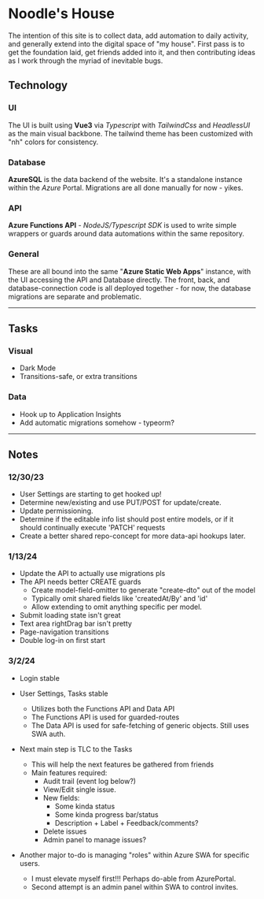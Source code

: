 # Noodle's House

The intention of this site is to collect data, add automation to daily activity, and generally extend into the digital space of "my house".
First pass is to get the foundation laid, get friends added into it, and then contributing ideas as I work through the myriad of inevitable bugs.

## Technology

### UI

The UI is built using **Vue3** via _Typescript_ with _TailwindCss_ and _HeadlessUI_ as the main visual backbone. The tailwind theme has been customized with "nh" colors for consistency.

### Database

**AzureSQL** is the data backend of the website. It's a standalone instance within the _Azure_ Portal.
Migrations are all done manually for now - yikes.

### API

**Azure Functions API** - _NodeJS/Typescript SDK_ is used to write simple wrappers or guards around data automations within the same repository.

### General

These are all bound into the same "**Azure Static Web Apps**" instance, with the UI accessing the API and Database directly. The front, back, and database-connection code is all deployed together - for now, the database migrations are separate and problematic.

---

## Tasks

### Visual

- Dark Mode
- Transitions-safe, or extra transitions

### Data

- Hook up to Application Insights
- Add automatic migrations somehow - typeorm?

---

## Notes

### 12/30/23

- User Settings are starting to get hooked up!
- Determine new/existing and use PUT/POST for update/create.
- Update permissioning.
- Determine if the editable info list should post entire models, or if it should continually execute 'PATCH' requests
- Create a better shared repo-concept for more data-api hookups later.

### 1/13/24

- Update the API to actually use migrations pls
- The API needs better CREATE guards
  - Create model-field-omitter to generate "create-dto" out of the model
  - Typically omit shared fields like 'createdAt/By' and 'id'
  - Allow extending to omit anything specific per model.
- Submit loading state isn't great
- Text area rightDrag bar isn't pretty
- Page-navigation transitions
- Double log-in on first start

### 3/2/24

- Login stable
- User Settings, Tasks stable
  - Utilizes both the Functions API and Data API
  - The Functions API is used for guarded-routes
  - The Data API is used for safe-fetching of generic objects. Still uses SWA auth.
- Next main step is TLC to the Tasks

  - This will help the next features be gathered from friends
  - Main features required:
    - Audit trail (event log below?)
    - View/Edit single issue.
    - New fields:
      - Some kinda status
      - Some kinda progress bar/status
      - Description + Label + Feedback/comments?
    - Delete issues
    - Admin panel to manage issues?

- Another major to-do is managing "roles" within Azure SWA for specific users.
  - I must elevate myself first!!! Perhaps do-able from AzurePortal.
  - Second attempt is an admin panel within SWA to control invites.
